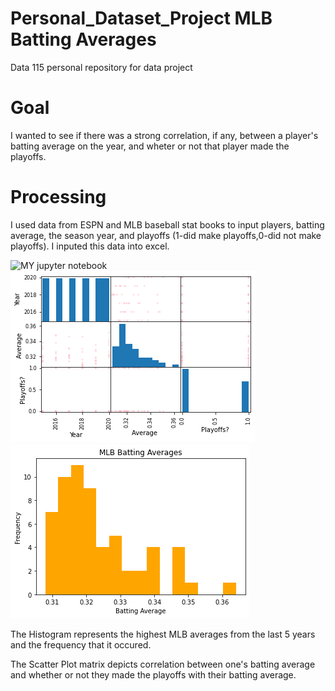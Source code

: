 # Personal_Dataset_Project MLB Batting Averages
Data 115 personal repository for data project
# Goal
I wanted to see if there was a strong correlation, if any, between a player's batting average on the year, and wheter or not that player made the playoffs.
# Processing 
I used data from ESPN and MLB baseball stat books to input players, batting average, the season year, and playoffs (1-did make playoffs,0-did not make playoffs).
I inputed this data into excel.

![MY jupyter notebook](https://github.com/rdulski8/Personal_Dataset_Project/blob/master/Personal%20Dataset.ipynb)
![Scatter plot matrix](https://raw.githubusercontent.com/rdulski8/Personal_Dataset_Project/master/Scatter%20Matrix%20.png)
![Batting Averages](https://raw.githubusercontent.com/rdulski8/Personal_Dataset_Project/master/download.png)

The Histogram represents the highest MLB averages from the last 5 years and the frequency that it occured. 

The Scatter Plot matrix depicts correlation between one's batting average and whether or not they made the playoffs with their batting average.
